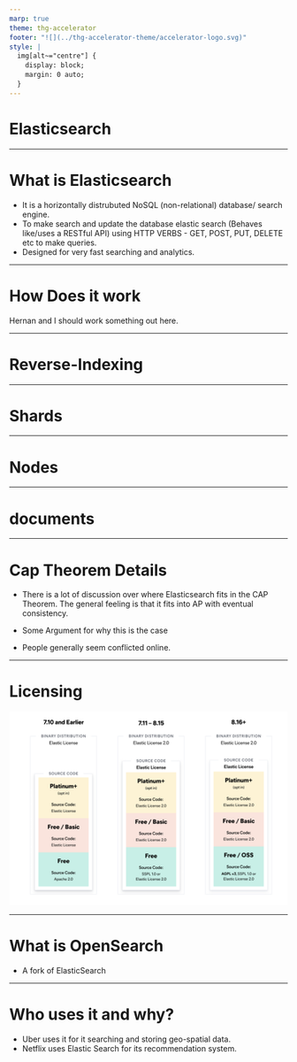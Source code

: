 ```yaml
---
marp: true
theme: thg-accelerator
footer: "![](../thg-accelerator-theme/accelerator-logo.svg)"
style: |
  img[alt~="centre"] {
    display: block;
    margin: 0 auto;
  }
---
```


# Elasticsearch

---

# What is Elasticsearch

- It is a horizontally distrubuted NoSQL (non-relational) database/ search engine.
- To make search and update the database elastic search (Behaves like/uses a RESTful API) using HTTP VERBS - GET, POST, PUT, DELETE etc to make queries.
- Designed for very fast searching and analytics.

---

# How Does it work

Hernan and I should work something out here.

---

# Reverse-Indexing


--- 

# Shards

--- 

# Nodes

---

# documents



---
# Cap Theorem Details

- There is a lot of discussion over where Elasticsearch fits in the CAP Theorem. The general feeling is that it fits into AP with eventual consistency.

- Some Argument for why this is the case

- People generally seem conflicted online.
--- 

# Licensing 

![licensing](licensing.png)

---

# What is OpenSearch

- A fork of ElasticSearch

---

# Who uses it and why?

- Uber uses it for it searching and storing geo-spatial data.
- Netflix uses Elastic Search for its recommendation system.